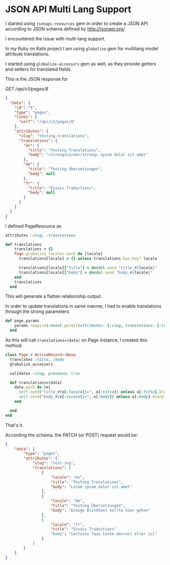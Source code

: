 # JSON API Multi Lang Support

I started using `jsonapi-resources` gem in order to create a JSON API according to JSON schema  defined by http://jsonapi.org/

I encountered the issue with multi-lang support. 

In my Ruby on Rails project I am using `globalize` gem for multilang model attribute translations.

I started using `globalize-accessors` gem as well, as they provide getters and setters for translated fields.

This is the JSON response for 

*GET /api/v1/pages/8*

```json
{
  "data": {
    "id": "8",
    "type": "pages",
    "links": {
      "self": "/api/v1/pages/8"
    },
    "attributes": {
      "slug": "testing-translations",
      "translations": {
        "en": {
          "title": "Testing Translations",
          "body": "<strong>Lorem</strong> ipsum dolor sit amet"
        },
        "de": {
          "title": "Testing Übersetzungen",
          "body": null
        },
        "fr": {
          "title": "Essais Traductions",
          "body": null
        }
      }
    }
  }
}
```

I defined PageResource  as

```ruby
attributes :slug, :translations

def translations
    translations = {}
    Page.globalize_locales.each do |locale|
      translations[locale] = {} unless translations.has_key? locale

      translations[locale]["title"] = @model.send "title_#{locale}"
      translations[locale]["body"] = @model.send "body_#{locale}"
    end
    translations
  end
```

This will generate a flatten relationship output. 

In order to update translations in same manner, I had to enable translations through the strong parameters

```ruby
def page_params
    params.require(:data).permit(attributes: [:slug, translations: [:locale, :title, :body]])
  end
```

As this will call `translations=(data)` on Page instance, I created this method:

```ruby
class Page < ActiveRecord::Base
  translates :title, :body
  globalize_accessors

  validates :slug, presence: true

  def translations=(data)
    data.each do |o|
      self.send("title_#{o[:locale]}=", o[:title]) unless o[:title].blank?
      self.send("body_#{o[:locale]}=", o[:body]) unless o[:body].blank?
    end

  end
end

```

That's it.

According the schema, the PATCH (or POST) request would be:

```json
{
    "data": {
        "type": "pages",
        "attributes": {
            "slug": "test-ing",
            "translations": [
                {
                    "locale": "en",
                    "title": "Testing Translations",
                    "body": "Lorem ipsum dolor sit amet"
                },
                {
                    "locale": "de",
                    "title": "Testing Übersetzungen",
                    "body": "Einige Blindtext sollte hier gehen"
                },
                {
                    "locale": "fr",
                    "title": "Essais Traductions"
                    "body": "Certains faux texte devrait aller ici"
                }
            ]
        }
    }
}
```